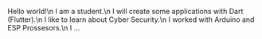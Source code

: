 Hello world!\n
I am a student.\n
I will create some applications with Dart (Flutter).\n
I like to learn about Cyber Security.\n
I worked with Arduino and ESP Prossesors.\n
I ...
